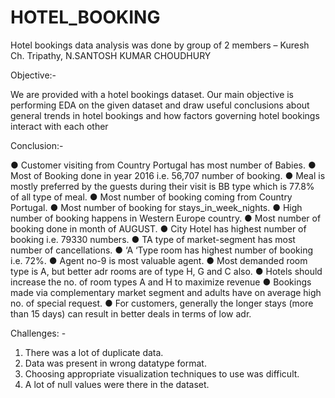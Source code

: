 # HOTEL_BOOKING
Hotel bookings data analysis was done by group of 2 members – Kuresh Ch. Tripathy, N.SANTOSH KUMAR CHOUDHURY

Objective:-

We are provided with a hotel bookings dataset. Our main objective is performing EDA on the given dataset and draw useful conclusions about general trends in hotel bookings and how factors governing hotel bookings interact with each other

Conclusion:-


●	Customer visiting from Country Portugal has most number of Babies. 
●	Most of Booking done in year 2016 i.e. 56,707 number of booking. 
●	Meal is mostly preferred by the guests during their visit is BB type which    is 77.8% of all type of meal. 
●	Most number of booking coming from Country Portugal. 
●	Most number of booking for stays_in_week_nights. 
●	High number of booking happens in Western Europe country. 
●	Most number of booking done in month of AUGUST. 
●	City Hotel has highest number of booking i.e. 79330 numbers. 
●	 TA type of market-segment has most number of cancellations. 
●	‘A ‘Type room has highest number of booking i.e. 72%. 
●	Agent no-9 is most valuable agent. 
●	Most demanded room type is A, but better adr rooms are of type H, G and C also. 
●	 Hotels should increase the no. of room types A and H to maximize revenue 
●	Bookings made via complementary market segment and adults have on average high no. of special request. 
●	For customers, generally the longer stays (more than 15 days) can result in better deals in terms of low adr. 

Challenges: -


1.	There was a lot of duplicate data.
2.	Data was present in wrong datatype format.
3.	Choosing appropriate visualization techniques to use was difficult.
4.	A lot of null values were there in the dataset.


